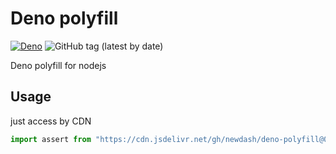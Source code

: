 # Deno polyfill

[![Deno](https://github.com/newdash/deno-polyfill/actions/workflows/deno.yml/badge.svg)](https://github.com/newdash/deno-polyfill/actions/workflows/deno.yml)
![GitHub tag (latest by date)](https://img.shields.io/github/v/tag/newdash/deno-polyfill)

Deno polyfill for nodejs

## Usage

just access by CDN

```ts
import assert from "https://cdn.jsdelivr.net/gh/newdash/deno-polyfill@0.149.0/test/assert.ts";
```
